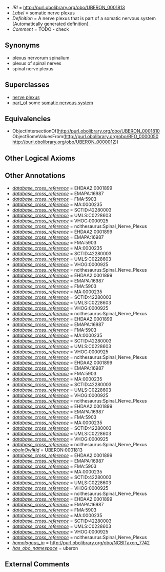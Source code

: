  * *IRI* = http://purl.obolibrary.org/obo/UBERON_0001813
 * *Label* = somatic nerve plexus
 * *Definition* = A nerve plexus that is part of a somatic nervous system [Automatically generated definition].
 * *Comment* = TODO - check

## Synonyms

 * plexus nervorum spinalium
 * plexus of spinal nerves
 * spinal nerve plexus

## Superclasses

 * [nerve plexus](../../UBERON/10/UBERON_0001810.md)
 * [part_of](../../BFO/50/BFO_0000050.md) some [somatic nervous system](../../UBERON/12/UBERON_0000012.md)

## Equivalencies

 * ObjectIntersectionOf(<http://purl.obolibrary.org/obo/UBERON_0001810> ObjectSomeValuesFrom(<http://purl.obolibrary.org/obo/BFO_0000050> <http://purl.obolibrary.org/obo/UBERON_0000012>))

## Other Logical Axioms


## Other Annotations

 * *[database_cross_reference](../../ef/oboInOwl#hasDbXref.md)* = EHDAA2:0001899
 * *[database_cross_reference](../../ef/oboInOwl#hasDbXref.md)* = EMAPA:16987
 * *[database_cross_reference](../../ef/oboInOwl#hasDbXref.md)* = FMA:5903
 * *[database_cross_reference](../../ef/oboInOwl#hasDbXref.md)* = MA:0000235
 * *[database_cross_reference](../../ef/oboInOwl#hasDbXref.md)* = SCTID:42280003
 * *[database_cross_reference](../../ef/oboInOwl#hasDbXref.md)* = UMLS:C0228603
 * *[database_cross_reference](../../ef/oboInOwl#hasDbXref.md)* = VHOG:0000925
 * *[database_cross_reference](../../ef/oboInOwl#hasDbXref.md)* = ncithesaurus:Spinal_Nerve_Plexus
 * *[database_cross_reference](../../ef/oboInOwl#hasDbXref.md)* = EHDAA2:0001899
 * *[database_cross_reference](../../ef/oboInOwl#hasDbXref.md)* = EMAPA:16987
 * *[database_cross_reference](../../ef/oboInOwl#hasDbXref.md)* = FMA:5903
 * *[database_cross_reference](../../ef/oboInOwl#hasDbXref.md)* = MA:0000235
 * *[database_cross_reference](../../ef/oboInOwl#hasDbXref.md)* = SCTID:42280003
 * *[database_cross_reference](../../ef/oboInOwl#hasDbXref.md)* = UMLS:C0228603
 * *[database_cross_reference](../../ef/oboInOwl#hasDbXref.md)* = VHOG:0000925
 * *[database_cross_reference](../../ef/oboInOwl#hasDbXref.md)* = ncithesaurus:Spinal_Nerve_Plexus
 * *[database_cross_reference](../../ef/oboInOwl#hasDbXref.md)* = EHDAA2:0001899
 * *[database_cross_reference](../../ef/oboInOwl#hasDbXref.md)* = EMAPA:16987
 * *[database_cross_reference](../../ef/oboInOwl#hasDbXref.md)* = FMA:5903
 * *[database_cross_reference](../../ef/oboInOwl#hasDbXref.md)* = MA:0000235
 * *[database_cross_reference](../../ef/oboInOwl#hasDbXref.md)* = SCTID:42280003
 * *[database_cross_reference](../../ef/oboInOwl#hasDbXref.md)* = UMLS:C0228603
 * *[database_cross_reference](../../ef/oboInOwl#hasDbXref.md)* = VHOG:0000925
 * *[database_cross_reference](../../ef/oboInOwl#hasDbXref.md)* = ncithesaurus:Spinal_Nerve_Plexus
 * *[database_cross_reference](../../ef/oboInOwl#hasDbXref.md)* = EHDAA2:0001899
 * *[database_cross_reference](../../ef/oboInOwl#hasDbXref.md)* = EMAPA:16987
 * *[database_cross_reference](../../ef/oboInOwl#hasDbXref.md)* = FMA:5903
 * *[database_cross_reference](../../ef/oboInOwl#hasDbXref.md)* = MA:0000235
 * *[database_cross_reference](../../ef/oboInOwl#hasDbXref.md)* = SCTID:42280003
 * *[database_cross_reference](../../ef/oboInOwl#hasDbXref.md)* = UMLS:C0228603
 * *[database_cross_reference](../../ef/oboInOwl#hasDbXref.md)* = VHOG:0000925
 * *[database_cross_reference](../../ef/oboInOwl#hasDbXref.md)* = ncithesaurus:Spinal_Nerve_Plexus
 * *[database_cross_reference](../../ef/oboInOwl#hasDbXref.md)* = EHDAA2:0001899
 * *[database_cross_reference](../../ef/oboInOwl#hasDbXref.md)* = EMAPA:16987
 * *[database_cross_reference](../../ef/oboInOwl#hasDbXref.md)* = FMA:5903
 * *[database_cross_reference](../../ef/oboInOwl#hasDbXref.md)* = MA:0000235
 * *[database_cross_reference](../../ef/oboInOwl#hasDbXref.md)* = SCTID:42280003
 * *[database_cross_reference](../../ef/oboInOwl#hasDbXref.md)* = UMLS:C0228603
 * *[database_cross_reference](../../ef/oboInOwl#hasDbXref.md)* = VHOG:0000925
 * *[database_cross_reference](../../ef/oboInOwl#hasDbXref.md)* = ncithesaurus:Spinal_Nerve_Plexus
 * *[database_cross_reference](../../ef/oboInOwl#hasDbXref.md)* = EHDAA2:0001899
 * *[database_cross_reference](../../ef/oboInOwl#hasDbXref.md)* = EMAPA:16987
 * *[database_cross_reference](../../ef/oboInOwl#hasDbXref.md)* = FMA:5903
 * *[database_cross_reference](../../ef/oboInOwl#hasDbXref.md)* = MA:0000235
 * *[database_cross_reference](../../ef/oboInOwl#hasDbXref.md)* = SCTID:42280003
 * *[database_cross_reference](../../ef/oboInOwl#hasDbXref.md)* = UMLS:C0228603
 * *[database_cross_reference](../../ef/oboInOwl#hasDbXref.md)* = VHOG:0000925
 * *[database_cross_reference](../../ef/oboInOwl#hasDbXref.md)* = ncithesaurus:Spinal_Nerve_Plexus
 * *[oboInOwl#id](../../id/oboInOwl#id.md)* = UBERON:0001813
 * *[database_cross_reference](../../ef/oboInOwl#hasDbXref.md)* = EHDAA2:0001899
 * *[database_cross_reference](../../ef/oboInOwl#hasDbXref.md)* = EMAPA:16987
 * *[database_cross_reference](../../ef/oboInOwl#hasDbXref.md)* = FMA:5903
 * *[database_cross_reference](../../ef/oboInOwl#hasDbXref.md)* = MA:0000235
 * *[database_cross_reference](../../ef/oboInOwl#hasDbXref.md)* = SCTID:42280003
 * *[database_cross_reference](../../ef/oboInOwl#hasDbXref.md)* = UMLS:C0228603
 * *[database_cross_reference](../../ef/oboInOwl#hasDbXref.md)* = VHOG:0000925
 * *[database_cross_reference](../../ef/oboInOwl#hasDbXref.md)* = ncithesaurus:Spinal_Nerve_Plexus
 * *[database_cross_reference](../../ef/oboInOwl#hasDbXref.md)* = EHDAA2:0001899
 * *[database_cross_reference](../../ef/oboInOwl#hasDbXref.md)* = EMAPA:16987
 * *[database_cross_reference](../../ef/oboInOwl#hasDbXref.md)* = FMA:5903
 * *[database_cross_reference](../../ef/oboInOwl#hasDbXref.md)* = MA:0000235
 * *[database_cross_reference](../../ef/oboInOwl#hasDbXref.md)* = SCTID:42280003
 * *[database_cross_reference](../../ef/oboInOwl#hasDbXref.md)* = UMLS:C0228603
 * *[database_cross_reference](../../ef/oboInOwl#hasDbXref.md)* = VHOG:0000925
 * *[database_cross_reference](../../ef/oboInOwl#hasDbXref.md)* = ncithesaurus:Spinal_Nerve_Plexus
 * *[homologous_in](../../core#homologous/in/core#homologous_in.md)* = http://purl.obolibrary.org/obo/NCBITaxon_7742
 * *[has_obo_namespace](../../ce/oboInOwl#hasOBONamespace.md)* = uberon

## External Comments

